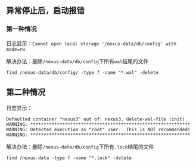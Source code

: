 ## 异常停止后，启动报错
### 第一种情况
日志显示：`Cannot open local storage '/nexus-data/db/config' with mode=rw`

解决办法：删除`/nexus-data/db/config`下所有`wal`结尾的文件
```
find /nexus-data/db/config/ -type f -name "*.wal" -delete
```

## 第二种情况
日志显示：
```
Defaulted container "nexus3" out of: nexus3, delete-wal-file (init)
WARNING: ************************************************************
WARNING: Detected execution as "root" user.  This is NOT recommended!
WARNING: ************************************************************
```
解决办法：删除`/nexus-data/db/config`下所有`.lock`结尾的文件
```
find /nexus-data -type f -name "*.lock" -delete
```
